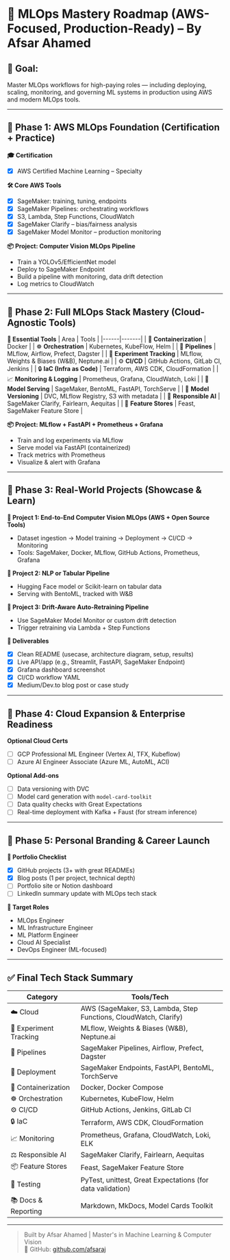 # 🧠 MLOps Mastery Roadmap (AWS-Focused, Production-Ready) – By Afsar Ahamed

## 🎯 Goal:
Master MLOps workflows for high-paying roles — including deploying, scaling, monitoring, and governing ML systems in production using AWS and modern MLOps tools.

---

## 📍 Phase 1: AWS MLOps Foundation (Certification + Practice)

**🎓 Certification**
- [x] AWS Certified Machine Learning – Specialty

**🛠️ Core AWS Tools**
- [x] SageMaker: training, tuning, endpoints
- [x] SageMaker Pipelines: orchestrating workflows
- [x] S3, Lambda, Step Functions, CloudWatch
- [x] SageMaker Clarify – bias/fairness analysis
- [x] SageMaker Model Monitor – production monitoring

**📦 Project: Computer Vision MLOps Pipeline**
- Train a YOLOv5/EfficientNet model
- Deploy to SageMaker Endpoint
- Build a pipeline with monitoring, data drift detection
- Log metrics to CloudWatch

---

## 📍 Phase 2: Full MLOps Stack Mastery (Cloud-Agnostic Tools)

**🧰 Essential Tools**
| Area | Tools |
|------|-------|
| 🚢 **Containerization** | Docker |
| ☸️ **Orchestration** | Kubernetes, KubeFlow, Helm |
| 🔁 **Pipelines** | MLflow, Airflow, Prefect, Dagster |
| 🧪 **Experiment Tracking** | MLflow, Weights & Biases (W&B), Neptune.ai |
| ⚙️ **CI/CD** | GitHub Actions, GitLab CI, Jenkins |
| 🔒 **IaC (Infra as Code)** | Terraform, AWS CDK, CloudFormation |
| 📈 **Monitoring & Logging** | Prometheus, Grafana, CloudWatch, Loki |
| 🧠 **Model Serving** | SageMaker, BentoML, FastAPI, TorchServe |
| 🧬 **Model Versioning** | DVC, MLflow Registry, S3 with metadata |
| 🤖 **Responsible AI** | SageMaker Clarify, Fairlearn, Aequitas |
| 🧠 **Feature Stores** | Feast, SageMaker Feature Store |

**📦 Project: MLflow + FastAPI + Prometheus + Grafana**
- Train and log experiments via MLflow
- Serve model via FastAPI (containerized)
- Track metrics with Prometheus
- Visualize & alert with Grafana

---

## 📍 Phase 3: Real-World Projects (Showcase & Learn)

**📁 Project 1: End-to-End Computer Vision MLOps (AWS + Open Source Tools)**
- Dataset ingestion → Model training → Deployment → CI/CD → Monitoring
- Tools: SageMaker, Docker, MLflow, GitHub Actions, Prometheus, Grafana

**📁 Project 2: NLP or Tabular Pipeline**
- Hugging Face model or Scikit-learn on tabular data
- Serving with BentoML, tracked with W&B

**📁 Project 3: Drift-Aware Auto-Retraining Pipeline**
- Use SageMaker Model Monitor or custom drift detection
- Trigger retraining via Lambda + Step Functions

**📝 Deliverables**
- [x] Clean README (usecase, architecture diagram, setup, results)
- [x] Live API/app (e.g., Streamlit, FastAPI, SageMaker Endpoint)
- [x] Grafana dashboard screenshot
- [x] CI/CD workflow YAML
- [x] Medium/Dev.to blog post or case study

---

## 📍 Phase 4: Cloud Expansion & Enterprise Readiness

**Optional Cloud Certs**
- [ ] GCP Professional ML Engineer (Vertex AI, TFX, Kubeflow)
- [ ] Azure AI Engineer Associate (Azure ML, AutoML, ACI)

**Optional Add-ons**
- [ ] Data versioning with DVC
- [ ] Model card generation with `model-card-toolkit`
- [ ] Data quality checks with Great Expectations
- [ ] Real-time deployment with Kafka + Faust (for stream inference)

---

## 📍 Phase 5: Personal Branding & Career Launch

**🧾 Portfolio Checklist**
- [x] GitHub projects (3+ with great READMEs)
- [x] Blog posts (1 per project, technical depth)
- [ ] Portfolio site or Notion dashboard
- [ ] LinkedIn summary update with MLOps tech stack

**💼 Target Roles**
- MLOps Engineer
- ML Infrastructure Engineer
- ML Platform Engineer
- Cloud AI Specialist
- DevOps Engineer (ML-focused)

---

## ✅ Final Tech Stack Summary

| Category              | Tools/Tech                                                                 |
|-----------------------|----------------------------------------------------------------------------|
| ☁️ Cloud               | AWS (SageMaker, S3, Lambda, Step Functions, CloudWatch, Clarify)          |
| 🧪 Experiment Tracking | MLflow, Weights & Biases (W&B), Neptune.ai                                |
| 🔁 Pipelines          | SageMaker Pipelines, Airflow, Prefect, Dagster                             |
| 🚀 Deployment          | SageMaker Endpoints, FastAPI, BentoML, TorchServe                         |
| 🐳 Containerization    | Docker, Docker Compose                                                     |
| ☸️ Orchestration       | Kubernetes, KubeFlow, Helm                                                 |
| ⚙️ CI/CD              | GitHub Actions, Jenkins, GitLab CI                                         |
| 🔒 IaC                | Terraform, AWS CDK, CloudFormation                                          |
| 📈 Monitoring          | Prometheus, Grafana, CloudWatch, Loki, ELK                                 |
| ⚖️ Responsible AI     | SageMaker Clarify, Fairlearn, Aequitas                                     |
| 📦 Feature Stores      | Feast, SageMaker Feature Store                                              |
| 🔬 Testing             | PyTest, unittest, Great Expectations (for data validation)                |
| 📚 Docs & Reporting    | Markdown, MkDocs, Model Cards Toolkit                                     |

---

> Built by Afsar Ahamed | Master's in Machine Learning & Computer Vision  
> 📂 GitHub: [github.com/afsaraj](https://github.com/afsaraj)
